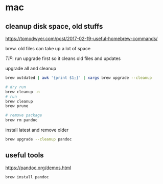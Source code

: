 # mac

## cleanup disk space, old stuffs

https://tomodwyer.com/post/2017-02-19-useful-homebrew-commands/

brew. old files can take up a lot of space

*TIP*: run upgrade first so it cleans old files and updates

upgrade all and cleanup

```bash
brew outdated | awk '{print $1;}' | xargs brew upgrade --cleanup
```

```bash
# dry run
brew cleanup -n
# run
brew cleanup
brew prune
```

```bash
# remove package
brew rm pandoc
```

install latest and remove older

```bash
brew upgrade --cleanup pandoc
```

## useful tools

https://pandoc.org/demos.html

```bash
brew install pandoc
```